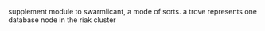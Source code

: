 supplement module to swarmlicant, a mode of sorts.
	a trove represents one database node in the riak cluster